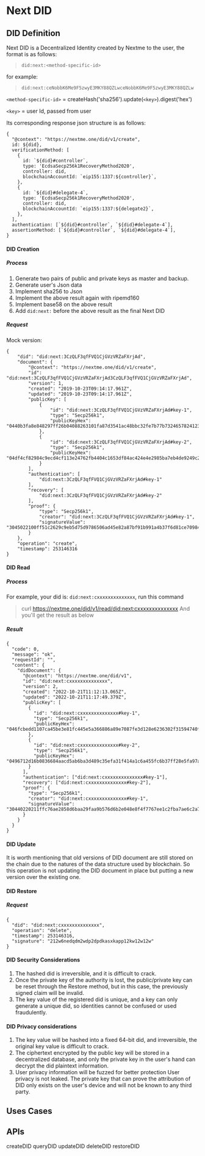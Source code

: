 # Next DID
## DID Definition
Next DID is a Decentralized Identity created by Nextme to the user, the format is as follows:
> `did:next:<method-specific-id>`

for example:
> `did:next:ceNobbK6Me9F5zwyE3MKY88QZLwceNobbK6Me9F5zwyE3MKY88QZLw`

`<method-specific-id>` = createHash('sha256').update(`<key>`).digest('hex')

`<key>` = user Id, passed from user

Its corresponding response json structure is as follows:
```
{
  "@context": "https://nextme.one/did/v1/create",
  id: ${did},
  verificationMethod: [
    {
      id: `${did}#controller`,
      type: 'EcdsaSecp256k1RecoveryMethod2020',
      controller: did,
      blockchainAccountId: `eip155:1337:${controller}`,
    },
    {
      id: `${did}#delegate-4`,
      type: 'EcdsaSecp256k1RecoveryMethod2020',
      controller: did,
      blockchainAccountId: `eip155:1337:${delegate2}`,
    },
  ],
  authentication: [`${did}#controller`, `${did}#delegate-4`],
  assertionMethod: [`${did}#controller`, `${did}#delegate-4`],
}
```

#### DID Creation
##### Process
1. Generate two pairs of public and private keys as master and backup.
2. Generate user's Json data
3. Implement sha256 to Json
4. Implement the above result again with ripemd160
5. Implement base58 on the above result
6. Add `did:next:` before the above result as the final Next DID
##### Request
Mock version:
```
{
    "did": "did:next:3CzQLF3qfFVQ1CjGVzVRZaFXrjAd",
    "document": {
        "@context": "https://nextme.one/did/v1/create",
        "id": "did:next:3CzQLF3qfFVQ1CjGVzVRZaFXrjAd3CzQLF3qfFVQ1CjGVzVRZaFXrjAd",
        "version": 1,
        "created": "2019-10-23T09:14:17.961Z",
        "updated": "2019-10-23T09:14:17.961Z",
        "publicKey": [
            {
                "id": "did:next:3CzQLF3qfFVQ1CjGVzVRZaFXrjAd#key-1",
                "type": "Secp256k1",
                "publicKeyHex": "0440b3fa8e848297ff26b04088263101fa87d3541ac48bbc32fe7b77b73246578241236ab6097d4012ac17a514272a54a7b728790e914bbbff431e49d421aa1eef"
            },
            {
                "id": "did:next:3CzQLF3qfFVQ1CjGVzVRZaFXrjAd#key-2",
                "type": "Secp256k1",
                "publicKeyHex": "04df4cf82984c9ecd4cf113e24762fb4404c1653df84ac424e4e2985ba7eb4de9249c2609414a24feea7845649299049b4babd6380ee69ef9e91c843931c877e7f"
            }
        ],
        "authentication": [
            "did:next:3CzQLF3qfFVQ1CjGVzVRZaFXrjAd#key-1"
        ],
        "recovery": [
            "did:next:3CzQLF3qfFVQ1CjGVzVRZaFXrjAd#key-2"
        ],
        "proof": {
            "type": "Secp256k1",
            "creator": "did:next:3CzQLF3qfFVQ1CjGVzVRZaFXrjAd#key-1",
            "signatureValue": "3045022100ff51c2629c9eb5d75d9786506ad45e82a87bf91b991a4b37f6d81ce70984220302201f4aa4f609a7ff96de190db68a25603fc849f1098d3f506098dc79af826b4a67"
        }
    },
    "operation": "create",
    "timestamp": 253146316
}
```
#### DID Read
##### Process
For example, your did is: `did:next:cxxxxxxxxxxxxxx`, run this command
> curl https://nextme.one/did/v1/read/did:next:cxxxxxxxxxxxxxx
And you'll get the result as below
##### Result
```
{
  "code": 0,
  "message": "ok",
  "requestId": "",
  "content": {
    "didDocument": {
      "@context": "https://nextme.one/did/v1",
      "id": "did:next:cxxxxxxxxxxxxxx",
      "version": 2,
      "created": "2022-10-21T11:12:13.065Z",
      "updated": "2022-10-21T11:17:49.379Z",
      "publicKey": [
        {
          "id": "did:next:cxxxxxxxxxxxxxx#key-1",
          "type": "Secp256k1",
          "publicKeyHex": "046fcbedd1107ca45be3e81fc445e5a366886a89e7087fe3d128e6236302f31594740f250433ebe9f0abcbd04dbf9c5979e270a0772ad1cc502cec2d5de9504c8c"
        },
        {
          "id": "did:next:cxxxxxxxxxxxxxx#key-2",
          "type": "Secp256k1",
          "publicKeyHex": "0496712d16b0836684aacd5ab6ba3d489c35efa31f414a1c6a455fc6b37ff28e5fa97ac29c1021b76e5b78e2bbceac1dfc4ec98e6b2b3e65a29f7f1cd4944dfb93"
        }
      ],
      "authentication": ["did:next:cxxxxxxxxxxxxxx#key-1"],
      "recovery": ["did:next:cxxxxxxxxxxxxxx#key-2"],
      "proof": {
        "type": "Secp256k1",
        "creator": "did:next:cxxxxxxxxxxxxxx#key-1",
        "signatureValue": "30440220211ffc76ae2858d6baa29faa9b576d6b2e048e8f4f7767ee1c2fba7ae6c2a78102205f5b56cd1431830b45109d716631638d961e5b252c2c2354d8bb96782d8a62ef"
      }
    }
  }
}
```
#### DID Update
It is worth mentioning that old versions of DID document are still stored on the chain due to the natures of the data structure used by blockchain. So this operation is not updating the DID document in place but putting a new version over the existing one.
#### DID Restore
##### Request
```
{
  "did": "did:next:cxxxxxxxxxxxxxx",
  "operation": "delete",
  "timestamp": 253146316,
  "signature": "212w6nedqdm2wdp2dpdkasxkapp12kw12w12w"
}
```

#### DID Security Considerations

1. The hashed did is irreversible, and it is difficult to crack.
2. Once the private key of the authority is lost, the public/private key can be reset through the Restore method, but in this case, the previously signed claim will be invalid.
3. The key value of the registered did is unique, and a key can only generate a unique did, so identities cannot be confused or used fraudulently.

#### DID Privacy considerations

1. The key value will be hashed into a fixed 64-bit did, and irreversible, the original key value is difficult to crack.
2. The ciphertext encrypted by the public key will be stored in a decentralized database, and only the private key in the user's hand can decrypt the did plaintext information.
3. User privacy information will be fuzzed for better protection User privacy is not leaked.
The private key that can prove the attribution of DID only exists on the user's device and will not be known to any third party.

## Uses Cases

## APIs
createDID 
queryDID 
updateDID 
deleteDID
restoreDID